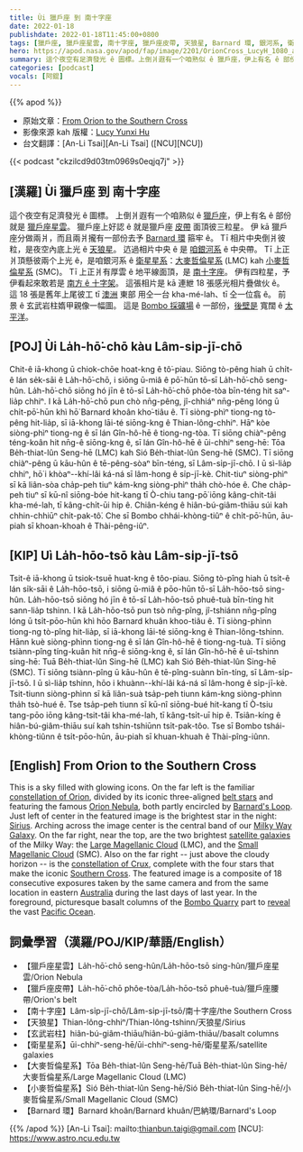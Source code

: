 ```yaml
---
title: Ùi 獵戶座 到 南十字座
date: 2022-01-18
publishdate: 2022-01-18T11:45:00+0800
tags: [獵戶座, 獵戶座星雲, 南十字座, 獵戶座皮帶, 天狼星, Barnard 環, 銀河系, 衛星星系, 大麥哲倫星系, 小麥哲倫星系]
hero: https://apod.nasa.gov/apod/fap/image/2201/OrionCross_LucyH_1080_annotated.jpg
summary: 這个夜空有足濟發光 ê 圖標。上倒爿遐有一个咱熟似 ê 獵戶座，伊上有名 ê 部份就是獵戶座星雲。
categories: [podcast]
vocals: [阿錕]
---
```


{{% apod %}}

- 原始文章：[From Orion to the Southern Cross](https://apod.nasa.gov/apod/ap220118.html)
- 影像來源 kah 版權：[Lucy Yunxi Hu](https://www.flickr.com/people/194022884@N07/)
- 台文翻譯：[An-Li Tsai][An-Li Tsai] ([NCU][NCU])

{{< podcast "ckzilcd9d03tm0969s0eqjq7j" >}}

## [漢羅] Ùi 獵戶座 到 南十字座
這个夜空有足濟發光 ê 圖標。
上倒爿遐有一个咱熟似 ê [獵戶座][constellation of Orion]，伊上有名 ê 部份就是 [獵戶座星雲][Orion Nebula]。
獵戶座上好認 ê 就是獵戶座 [皮帶][belt stars] 面頂彼三粒星。
伊 kā 獵戶座分做兩爿，而且兩爿攏有一部份去予 [Barnard 環][Barnard's Loop] 箍牢 ê。
Tī 相片中央倒爿彼粒，是夜空內底上光 ê [天狼星][Sirius]。
迒過相片中央 ê 是 [咱銀河系][Milky Way Galaxy] ê 中央帶。
Tī 上正爿頂懸彼兩个上光 ê，是咱銀河系 ê [衛星星系][satellite galaxies]：[大麥哲倫星系][Large Magellanic Cloud] (LMC) kah [小麥哲倫星系][Small Magellanic Cloud] (SMC)。
Tī 上正爿有厚雲 ê 地平線面頂，是 [南十字座][constellation of Crux]。
伊有四粒星，予伊看起來敢若是 [南方 ê 十字架][Southern Cross t]。
這張相片是 kā 連紲 18 張感光相片疊做伙 ê。
這 18 張是舊年上尾彼工 tī [澳洲][Australia] 東部 用仝一台 kha-mé-lah、tī 仝一位翕 ê。
前景 ê 玄武岩柱媠甲親像一幅圖。
這是 [Bombo 採礦場][Bombo Quarry] ê 一部份，[後壁是][reveal] 寬闊 ê [太平洋][Pacific Ocean]。


## [POJ] Ùi La̍h-hō͘-chō kàu Lâm-si̍p-jī-chō
Chit-ê iā-khong ū chiok-chōe hoat-kng ê tô͘-piau.
Siōng tò-pêng hiah ū chi̍t-ê lán se̍k-sāi ê La̍h-hō͘-chō, i siōng ū-miâ ê pō͘-hūn tō-sī La̍h-hō͘-chō seng-hûn.
La̍h-hō͘-chō siōng hó jīn ê tō-sī La̍h-hō͘-chō phôe-tòa bīn-téng hit saⁿ-lia̍p chhiⁿ.
I kā La̍h-hō͘-chō pun chò nn̄g-pêng, jî-chhiáⁿ nn̄g-pêng lóng ū chi̍t-pō͘-hūn khì hō͘ Barnard khoân kho͘-tiâu ê.
Tī siòng-phìⁿ tiong-ng tò-pêng hit-lia̍p, sī iā-khong lāi-té siōng-kng ê Thian-lông-chhiⁿ.
Hāⁿ kòe siòng-phìⁿ tiong-ng ê sī lán Gîn-hô-hē ê tiong-ng-tòa.
Tī siōng chiàⁿ-pêng téng-koân hit nn̄g-ê siōng-kng ê, sī lán Gîn-hô-hē ê ūi-chhiⁿ seng-hē:
Tōa Be̍h-thiat-lûn Seng-hē (LMC) kah Sió Be̍h-thiat-lûn Seng-hē (SMC).
Tī siōng chiàⁿ-pêng ū kāu-hûn ê tē-pêng-sòaⁿ bīn-téng, sī Lâm-si̍p-jī-chō.
I ū sì-lia̍p chhiⁿ, hō͘ i khòaⁿ--khí-lâi ká-ná sī lâm-hong ê si̍p-jī-kè.
Chit-tiuⁿ siòng-phìⁿ sī kā liân-sòa cha̍p-peh tiuⁿ kám-kng siòng-phìⁿ tha̍h chò-hóe ê.
Che cha̍p-peh tiuⁿ sī kū-nî siōng-bóe hit-kang tī Ò-chiu tang-pō͘ iōng kâng-chit-tâi kha-mé-lah, tī kâng-chi̍t-ūi hip ê.
Chiân-kéng ê hiân-bú-giâm-thiāu súi kah chhin-chhiūⁿ chi̍t-pak-tô͘.
Che sī Bombo chhái-khòng-tiûⁿ ê chi̍t-pō͘-hūn, āu-piah sī khoan-khoah ê Thài-pêng-iûⁿ.

## [KIP] Uì La̍h-hōo-tsō kàu Lâm-si̍p-jī-tsō
Tsit-ê iā-khong ū tsiok-tsuē huat-kng ê tôo-piau.
Siōng tò-pîng hiah ū tsi̍t-ê lán si̍k-sāi ê La̍h-hōo-tsō, i siōng ū-miâ ê pōo-hūn tō-sī La̍h-hōo-tsō sing-hûn.
La̍h-hōo-tsō siōng hó jīn ê tō-sī La̍h-hōo-tsō phuê-tuà bīn-tíng hit sann-lia̍p tshinn.
I kā La̍h-hōo-tsō pun tsò nn̄g-pîng, jî-tshiánn nn̄g-pîng lóng ū tsi̍t-pōo-hūn khì hōo Barnard khuân khoo-tiâu ê.
Tī siòng-phìnn tiong-ng tò-pîng hit-lia̍p, sī iā-khong lāi-té siōng-kng ê Thian-lông-tshinn.
Hānn kuè siòng-phìnn tiong-ng ê sī lán Gîn-hô-hē ê tiong-ng-tuà.
Tī siōng tsiànn-pîng tíng-kuân hit nn̄g-ê siōng-kng ê, sī lán Gîn-hô-hē ê uī-tshinn sing-hē:
Tuā Be̍h-thiat-lûn Sing-hē (LMC) kah Sió Be̍h-thiat-lûn Sing-hē (SMC).
Tī siōng tsiànn-pîng ū kāu-hûn ê tē-pîng-suànn bīn-tíng, sī Lâm-si̍p-jī-tsō.
I ū sì-lia̍p tshinn, hōo i khuànn--khí-lâi ká-ná sī lâm-hong ê si̍p-jī-kè.
Tsit-tiunn siòng-phìnn sī kā liân-suà tsa̍p-peh tiunn kám-kng siòng-phìnn tha̍h tsò-hué ê.
Tse tsa̍p-peh tiunn sī kū-nî siōng-bué hit-kang tī Ò-tsiu tang-pōo iōng kâng-tsit-tâi kha-mé-lah, tī kâng-tsi̍t-uī hip ê.
Tsiân-kíng ê hiân-bú-giâm-thiāu suí kah tshin-tshiūnn tsi̍t-pak-tôo.
Tse sī Bombo tshái-khòng-tiûnn ê tsi̍t-pōo-hūn, āu-piah sī khuan-khuah ê Thài-pîng-iûnn.

## [English] From Orion to the Southern Cross
This is a sky filled with glowing icons.
On the far left is the familiar [constellation of Orion][constellation of Orion], divided by its iconic three-aligned [belt stars][belt stars] and featuring the famous [Orion Nebula][Orion Nebula], both partly encircled by [Barnard's Loop][Barnard's Loop].
Just left of center in the featured image is the brightest star in the night: [Sirius][Sirius].
Arching across the image center is the central band of our [Milky Way Galaxy][Milky Way Galaxy].
On the far right, near the top, are the two brightest [satellite galaxies][satellite galaxies] of the Milky Way: the [Large Magellanic Cloud][Large Magellanic Cloud] (LMC), and the [Small Magellanic Cloud][Small Magellanic Cloud] (SMC).
Also on the far right -- just above the cloudy horizon -- is the [constellation of Crux][constellation of Crux], complete with the four stars that make the iconic [Southern Cross][Southern Cross e].
The featured image is a composite of 18 consecutive exposures taken by the same camera and from the same location in eastern [Australia][Australia] during the last days of last year.
In the foreground, picturesque basalt columns of the [Bombo Quarry][Bombo Quarry] part to [reveal][reveal] the vast [Pacific Ocean][Pacific Ocean].

## 詞彙學習（漢羅/POJ/KIP/華語/English）
- 【獵戶座星雲】La̍h-hō͘-chō seng-hûn/La̍h-hōo-tsō sing-hûn/獵戶座星雲/Orion Nebula
- 【獵戶座皮帶】La̍h-hō͘-chō phôe-tòa/La̍h-hōo-tsō phuê-tuà/獵戶座腰帶/Orion's belt
- 【南十字座】Lâm-si̍p-jī-chō/Lâm-si̍p-jī-tsō/南十字座/the Southern Cross
- 【天狼星】Thian-lông-chhiⁿ/Thian-lông-tshinn/天狼星/Sirius
- 【玄武岩柱】hiân-bú-giâm-thiāu/hiân-bú-giâm-thiāu//basalt columns
- 【衛星星系】ūi-chhiⁿ-seng-hē/ūi-chhiⁿ-seng-hē/衛星星系/satellite galaxies
- 【大麥哲倫星系】Tōa Be̍h-thiat-lûn Seng-hē/Tuā Be̍h-thiat-lûn Sing-hē/大麥哲倫星系/Large Magellanic Cloud (LMC)
- 【小麥哲倫星系】Sió Be̍h-thiat-lûn Seng-hē/Sió Be̍h-thiat-lûn Sing-hē/小麥哲倫星系/Small Magellanic Cloud (SMC)
- 【Barnard 環】Barnard khoân/Barnard khuân/巴納環/Barnard's Loop


{{% /apod %}}
[An-Li Tsai]: mailto:thianbun.taigi@gmail.com
[NCU]: https://www.astro.ncu.edu.tw


[constellation of Orion]:https://en.wikipedia.org/wiki/Orion_(constellation)
[belt stars]:https://apod.nasa.gov/apod/ap190930.html
[Orion Nebula]:https://apod.nasa.gov/apod/ap200609.html
[Barnard's Loop]:https://apod.nasa.gov/apod/ap050420.html
[Sirius]:https://en.wikipedia.org/wiki/Sirius
[Milky Way Galaxy]:https://solarsystem.nasa.gov/resources/285/the-milky-way-galaxy/
[satellite galaxies]:https://en.wikipedia.org/wiki/Satellite_galaxies_of_the_Milky_Way
[Large Magellanic Cloud]:https://apod.nasa.gov/apod/ap190905.html
[Small Magellanic Cloud]:https://astronomy.swin.edu.au/cosmos/s/Small+Magellanic+Cloud
[constellation of Crux]:https://en.wikipedia.org/wiki/Crux
[Southern Cross e]:https://apod.nasa.gov/apod/ap210125.html
[Southern Cross t]:https://apod.tw/daily/20210125/
[Australia]:https://en.wikipedia.org/wiki/Australia
[Bombo Quarry]:https://youtu.be/c8oCQGxVacY
[reveal]:https://www.cuinsight.com/wp-content/uploads/2020/08/bigstock-Young-Crazy-Surprised-Cat-Make-233591413.jpg
[Pacific Ocean]:https://en.wikipedia.org/wiki/Pacific_Ocean
